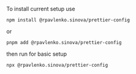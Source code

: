 To install current setup use

`npm install @rpavlenko.sinova/prettier-config`

or

`pnpm add @rpavlenko.sinova/prettier-config`

then run for basic setup

`npx @rpavlenko.sinova/prettier-config`
